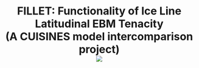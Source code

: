 <h1 align="center">FILLET: Functionality of Ice Line Latitudinal EBM Tenacity<br>
(A CUISINES model intercomparison project)<br>
  <a href="https://iopscience.iop.org/article/10.3847/PSJ/acba05">
    <img src="https://img.shields.io/badge/Read-the_paper-blue.svg?style=flat">
  </a>
</h2>
